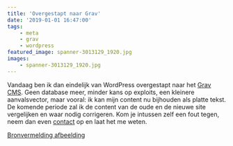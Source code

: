```yaml
---
title: 'Overgestapt naar Grav'
date: '2019-01-01 16:47:00'
tags:
    - meta
    - grav
    - wordpress
featured_image: spanner-3013129_1920.jpg
images:
    - spanner-3013129_1920.jpg
---
```


Vandaag ben ik dan eindelijk van WordPress overgestapt naar het [Grav CMS](https://getgrav.org/). Geen database meer, minder kans op exploits, een kleinere aanvalsvector, maar vooral: ik kan mijn content nu bijhouden als platte tekst. De komende periode zal ik de content van de oude en de nieuwe site vergelijken en waar nodig corrigeren. Kom je intussen zelf een fout tegen, neem dan even [contact](/contact) op en laat het me weten.

[Bronvermelding afbeelding](https://pixabay.com/nl/moersleutel-instrument-apparatuur-3013129/)
